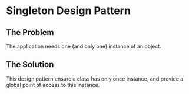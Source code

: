 # Singleton Design Pattern

## The Problem
The application needs one (and only one) instance of an object.

## The Solution
This design pattern ensure a class has only once instance, and provide a global point of access to this instance.
